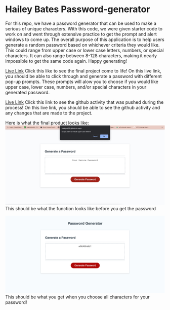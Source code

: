 # Hailey Bates Password-generator

For this repo, we have a password generator that can be used to make a serious of unique characters. With this code, we were given starter code to work on and went through extensive practice to get the prompt and alert windows to come up. The overall purpose of this application is to help users generate a random password based on whichever criteria they would like. This could range from upper case or lower case letters, numbers, or special characters. It can also range between 8-128 characters, making it nearly impossible to get the same code again. Happy generating! 


[Live Link](https://haileyrb25.github.io/Password-generator/)
Click this like to see the final project come to life! On this live link, you should be able to click through and generate a password with different pop-up prompts. These prompts will alow you to choose if you would like upper case, lower case, numbers, and/or special characters in your generated password.

[Live Link](https://github.com/haileyrb25/Password-generator)
Click this link to see the github activity that was pushed during the process! On this live link, you should be able to see the github activity and any changes that are made to the project.



Here is what the final product looks like:
![screenshot](./assets/images/password%20screenshots.jpg)
This should be what the function looks like before you get the password

![screenshot](./assets/screencapture-file-Users-hailey-Documents-UCF-Homework-password-gen-Password-generator-index-html-2022-04-07-23_41_04.jpg)
This should be what you get when you choose all characters for your password!




